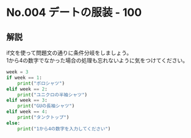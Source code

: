 <script type="text/javascript" async src="https://cdnjs.cloudflare.com/ajax/libs/mathjax/2.7.7/MathJax.js?config=TeX-MML-AM_CHTML"></script>
<script type="text/x-mathjax-config">
    MathJax.Hub.Config({
        tex2jax: {
            inlineMath: [['$', '$'] ],
            displayMath: [ ['$$','$$'], ["\\[","\\]"] ]
        }
    });
</script>
# No.004 デートの服装 - 100
## 解説
if文を使って問題文の通りに条件分岐をしましょう。<br>
1から4の数字でなかった場合の処理も忘れないように気をつけてください。
```py
week = 3
if week == 1:
    print("ポロシャツ")
elif week == 2:
    print("ユニクロの半袖シャツ")
elif week == 3:
    print("GUの長袖シャツ")
elif week == 4:
    print("タンクトップ")
else:
    print("1から4の数字を入力してください")
```
